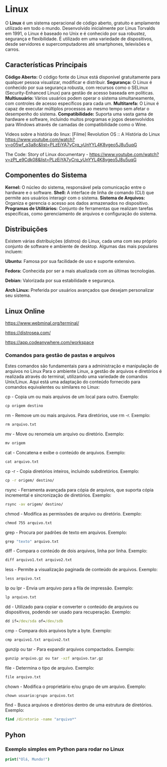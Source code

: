 # Linux
O **Linux** é um sistema operacional de código aberto, gratuito e amplamente utilizado em todo o mundo. Desenvolvido inicialmente por Linus Torvalds em 1991, o Linux é baseado no Unix e é conhecido por sua robustez, segurança e flexibilidade. É utilizado em uma variedade de dispositivos, desde servidores e supercomputadores até smartphones, televisões e carros.

## Características Principais

**Código Aberto:** O código fonte do Linux está disponível gratuitamente para qualquer pessoa visualizar, modificar e distribuir.
**Segurança:** O Linux é conhecido por sua segurança robusta, com recursos como o SELinux (Security-Enhanced Linux) para gestão de acesso baseada em políticas.
**Multiusuário:** Vários usuários podem operar o sistema simultaneamente, com controles de acesso específicos para cada um.
**Multitarefa:** O Linux é capaz de executar múltiplos processos ao mesmo tempo sem afetar o desempenho do sistema.
**Compatibilidade:** Suporta uma vasta gama de hardware e software, incluindo muitos programas e jogos desenvolvidos para Windows através de camadas de compatibilidade como o Wine.

Videos sobre a história do linux: 
[Filme] Revolution OS :: A História do Linux  https://www.youtube.com/watch?v=o05wf_q3a8c&list=PLzEiYA7yCrq_yUnYYL4K8vgeo5J8u5uqG

The Code: Story of Linux documentary  - https://www.youtube.com/watch?v=zPt_e9Cdk08&list=PLzEiYA7yCrq_yUnYYL4K8vgeo5J8u5uqG
 

## Componentes do Sistema

**Kernel:** O núcleo do sistema, responsável pela comunicação entre o hardware e o software.
**Shell:** A interface de linha de comando (CLI) que permite aos usuários interagir com o sistema.
**Sistema de Arquivos:** Organiza e gerencia o acesso aos dados armazenados no dispositivo.
**Programas de Utilitários:** Conjunto de ferramentas que realizam tarefas específicas, como gerenciamento de arquivos e configuração do sistema.

## Distribuições

Existem várias distribuições (distros) do Linux, cada uma com seu próprio conjunto de software e ambiente de desktop. Algumas das mais populares incluem:

**Ubuntu:** Famosa por sua facilidade de uso e suporte extensivo.

**Fedora:** Conhecida por ser a mais atualizada com as últimas tecnologias.

**Debian:** Valorizada por sua estabilidade e segurança.

**Arch Linux:** Preferida por usuários avançados que desejam personalizar seu sistema.


## Linux Online

https://www.webminal.org/terminal/  

https://distrosea.com/

https://app.codeanywhere.com/workspace


### Comandos para gestão de pastas e arquivos

Estes comandos são fundamentais para a administração e manipulação de arquivos no Linux
Para o ambiente Linux, a gestão de arquivos e diretórios é realizada através do terminal, utilizando uma variedade de comandos Unix/Linux. Aqui está uma adaptação do conteúdo fornecido para comandos equivalentes ou similares no Linux:

cp - Copia um ou mais arquivos de um local para outro. Exemplo: 
```cmd
cp origem destino
```
rm - Remove um ou mais arquivos. Para diretórios, use rm -r. Exemplo: 
```cmd
rm arquivo.txt
```
mv - Move ou renomeia um arquivo ou diretório. Exemplo: 
```cmd
mv origem 
```
cat - Concatena e exibe o conteúdo de arquivos. Exemplo: 
```cmd
cat arquivo.txt 
```
cp -r - Copia diretórios inteiros, incluindo subdiretórios. Exemplo: 
```cmd
cp -r origem/ destino/
```
rsync - Ferramenta avançada para cópia de arquivos, que suporta cópia incremental e sincronização de diretórios. Exemplo: 
```cmd
rsync -av origem/ destino/
 ```   
chmod - Modifica as permissões de arquivo ou diretório. Exemplo: 
```cmd
chmod 755 arquivo.txt
 ```   

grep - Procura por padrões de texto em arquivos. Exemplo: 
```cmd
grep "texto" arquivo.txt
```

diff - Compara o conteúdo de dois arquivos, linha por linha. Exemplo: 
```cmd
diff arquivo1.txt arquivo2.txt
```

less - Permite a visualização paginada de conteúdo de arquivos. Exemplo: 
```cmd
less arquivo.txt
 ```   
lp ou lpr - Envia um arquivo para a fila de impressão. Exemplo: 
```cmd
lp arquivo.txt
```

dd - Utilizado para copiar e converter o conteúdo de arquivos ou dispositivos, podendo ser usado para recuperação. Exemplo: 
```cmd
dd if=/dev/sda of=/dev/sdb
```

cmp - Compara dois arquivos byte a byte. Exemplo: 
```cmd
cmp arquivo1.txt arquivo2.txt
```
gunzip ou tar - Para expandir arquivos compactados. Exemplo: 
```cmd
gunzip arquivo.gz ou tar -xzf arquivo.tar.gz
```

file - Determina o tipo de arquivo. Exemplo: 
```cmd
file arquivo.txt
```
chown - Modifica o proprietário e/ou grupo de um arquivo. Exemplo: 
```cmd
chown usuario:grupo arquivo.txt
```
find - Busca arquivos e diretórios dentro de uma estrutura de diretórios. Exemplo: 
```cmd
find /diretorio -name "arquivo*"
```

## Pyhon

### Exemplo simples em Python para rodar no Linux
```cmd
print("Olá, Mundo!")
```


